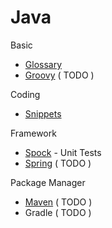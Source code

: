 # Java

Basic

- [Glossary](/snips/java/glossary.md)
- [Groovy](/snips/java/groovy.md) ( TODO )

Coding

- [Snippets](/snips/java/snippets.md)

Framework

- [Spock](/snips/java/spock.md) - Unit Tests
- [Spring](/snips/java/spring.md) ( TODO )

Package Manager

- [Maven](/snips/java/maven.md) ( TODO )
- Gradle ( TODO )
